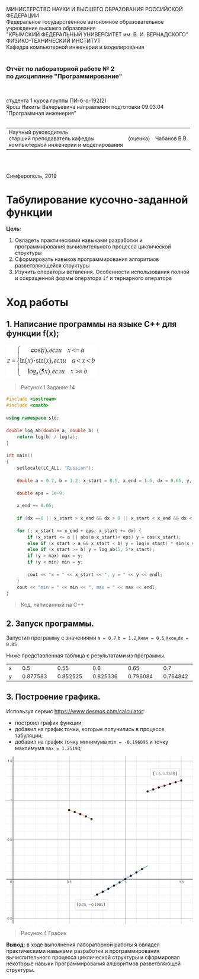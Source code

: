 МИНИСТЕРСТВО НАУКИ  И ВЫСШЕГО ОБРАЗОВАНИЯ РОССИЙСКОЙ ФЕДЕРАЦИИ  
Федеральное государственное автономное образовательное учреждение высшего образования  
"КРЫМСКИЙ ФЕДЕРАЛЬНЫЙ УНИВЕРСИТЕТ им. В. И. ВЕРНАДСКОГО"  
ФИЗИКО-ТЕХНИЧЕСКИЙ ИНСТИТУТ  
Кафедра компьютерной инженерии и моделирования
<br/><br/>

### Отчёт по лабораторной работе № 2<br/> по дисциплине "Программирование"
<br/>

студента 1 курса группы ПИ-б-о-192(2)  
Ярош Никиты Валерьевича 
направления подготовки 09.03.04 "Программная инженерия"  
<br/>

<table>
<tr><td>Научный руководитель<br/> старший преподаватель кафедры<br/> компьютерной инженерии и моделирования</td>
<td>(оценка)</td>
<td>Чабанов В.В.</td>
</tr>
</table>
<br/><br/>

Симферополь, 2019






# Табулирование кусочно-заданной функции

**Цель**: 
1. Овладеть практическими навыками разработки и программирования вычислительного процесса циклической структуры 
2. Сформировать навыков программирования алгоритмов разветвляющейся структуры
3. Изучить операторы ветвления. Особенности использования полной и сокращенной формы оператора `if` и тернарного оператора

# Ход работы

## 1. Написание программы на языке C++ для функции f(x);

![задание](Images/2.1.png)
>Рисунок.1 Задание 14

```c++
#include <iostream>
#include <cmath>

using namespace std;

double log_ab(double a, double b) {
	return log(b) / log(a);
}

int main()
{
	setlocale(LC_ALL, "Russian");

	double a = 0.7, b = 1.2, x_start = 0.5, x_end = 1.5, dx = 0.05, y, min = INFINITY, max = -INFINITY;

	double eps = 1e-9;

	x_end += 0.05;

	if (dx ==0 || x_start > x_end && dx > 0 || x_start < x_end && dx < 0) cout << "С таким шагом никуда не прийти";

	for (; x_start <= x_end + eps; x_start += dx) {
		if (x_start <= a || abs(a-x_start)< eps) y = cos(x_start);
		else if (x_start > a && x_start < b) y = log(x_start) * sin(x_start);
		else if (x_start >= b) y = log_ab(5, 5*x_start);
		if (y > max) max = y;
		if (y < min) min = y;

		cout << "x = " << x_start << ", y = " << y << endl;
	}
	cout << "min = " << min << ", max = " << max << endl;
}
```
>Код, написанный на C++

## 2. Запуск программы.

Запустип программу с значениями `a = 0.7`,`b = 1.2`,`Xнач = 0.5`,`Xкон`,`dx = 0.05`

Ниже представленная таблица с результатами из программы.

<table>
<tr><td> x <td>
<td> 0.5 <td>
<td> 0.55 <td>
<td> 0.6 <td>
<td> 0.65 <td>
<td> 0.7 <td>
<td> 0.75 <td>
<td> 0.8 <td>
<td>0.85<td>
<td>0.9<td>
<td>0.95<td>
<td>1<td>
<td>1.05<td>
<td>1.1<td>
<td>1.15<td>
<td>1.2<td>
<td>1.25<td>
<td>1.3<td>
<td>1.35<td>
<td>1.4<td>
<td>1.45<td>
<td>1.5<td> 
</tr>


<tr><td> y <td>
<td>0.877583<td>
<td>0.852525<td>
<td>0.825336<td>
<td>0.796084<td>
<td>0.764842<td>
<td>-0.196095<td>
<td>-0.160073<td>
<td>-0.122097<td>
<td>-0.0825317<td>
<td>-0.0417228<td>
<td>0<td>
<td>0.0423217<td>
<td>0.0849411<td>
<td>0.12757<td>
<td>1.11328<td>
<td>1.13865<td>
<td>1.16302<td>
<td>1.18647<td>
<td>1.20906<td>
<td>1.23087<td>
<td>1.25193<td>
</tr>

</table>

## 3. Построение графика.

Используя сервис https://www.desmos.com/calculator:
* построил график функции;
* добавил на график точки, которые получились в процессе табуляции;
* добавил на график точку минимума `min = -0.196095` и точку максимума `max = 1.25193`;

![график](Images/2.4.png)
>Рисунок.4 График

**Вывод:** в ходе выполнения лабораторной работы я овладел практическими навыками разработки и программирования вычислительного процесса циклической структуры и сформировал некоторые навыки программирования алшоритмов разветвляющей структуры.

